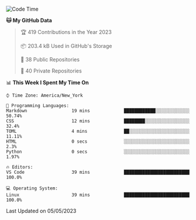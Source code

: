 <!--START_SECTION:waka-->
![Code Time](http://img.shields.io/badge/Code%20Time-181%20hrs-blue)

**🐱 My GitHub Data** 

> 🏆 419 Contributions in the Year 2023
 > 
> 📦 203.4 kB Used in GitHub's Storage 
 > 
> 📜 38 Public Repositories 
 > 
> 🔑 40 Private Repositories  
 > 
📊 **This Week I Spent My Time On** 

```text
⌚︎ Time Zone: America/New_York

💬 Programming Languages: 
Markdown                 19 mins             ████████████░░░░░░░░░░░░░   50.74% 
CSS                      12 mins             ████████░░░░░░░░░░░░░░░░░   32.4% 
TOML                     4 mins              ██░░░░░░░░░░░░░░░░░░░░░░░   11.11% 
HTML                     0 secs              ░░░░░░░░░░░░░░░░░░░░░░░░░   2.3% 
Python                   0 secs              ░░░░░░░░░░░░░░░░░░░░░░░░░   1.97%

🔥 Editors: 
VS Code                  39 mins             █████████████████████████   100.0%

💻 Operating System: 
Linux                    39 mins             █████████████████████████   100.0%

```


 Last Updated on 05/05/2023
<!--END_SECTION:waka-->